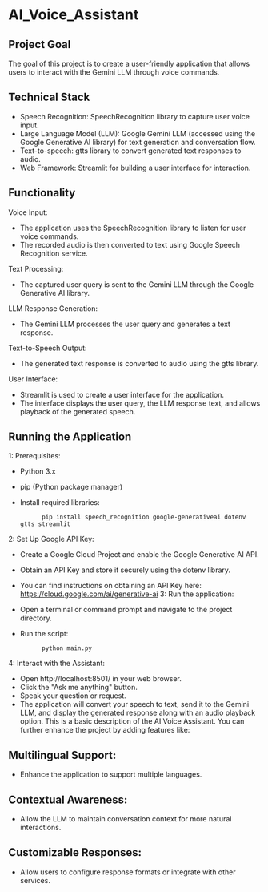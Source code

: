 # AI_Voice_Assistant

## Project Goal

The goal of this project is to create a user-friendly application that allows users to interact with the Gemini LLM through voice commands.

## Technical Stack
* Speech Recognition: SpeechRecognition library to capture user voice input.
* Large Language Model (LLM): Google Gemini LLM (accessed using the Google Generative AI library) for text generation and conversation flow.
* Text-to-speech: gtts library to convert generated text responses to audio.
* Web Framework: Streamlit for building a user interface for interaction.

## Functionality

Voice Input:

* The application uses the SpeechRecognition library to listen for user voice commands.
* The recorded audio is then converted to text using Google Speech Recognition service.

Text Processing:

* The captured user query is sent to the Gemini LLM through the Google Generative AI library.

LLM Response Generation:

* The Gemini LLM processes the user query and generates a text response.

Text-to-Speech Output:

* The generated text response is converted to audio using the gtts library.

User Interface:

* Streamlit is used to create a user interface for the application.
* The interface displays the user query, the LLM response text, and allows playback of the generated speech.


## Running the Application

1: Prerequisites:
* Python 3.x
* pip (Python package manager)
* Install required libraries:
  
            pip install speech_recognition google-generativeai dotenv gtts streamlit

2: Set Up Google API Key:
* Create a Google Cloud Project and enable the Google Generative AI API.
* Obtain an API Key and store it securely using the dotenv library.
* You can find instructions on obtaining an API Key here: https://cloud.google.com/ai/generative-ai
3: Run the application:
* Open a terminal or command prompt and navigate to the project directory.
* Run the script:
  

            python main.py

4: Interact with the Assistant:
* Open http://localhost:8501/ in your web browser.
* Click the "Ask me anything" button.
* Speak your question or request.
* The application will convert your speech to text, send it to the Gemini LLM, and display the generated response along with an audio playback option.
This is a basic description of the AI Voice Assistant. You can further enhance the project by adding features like:

## Multilingual Support: 
*  Enhance the application to support multiple languages.
## Contextual Awareness: 
* Allow the LLM to maintain conversation context for more natural interactions.
## Customizable Responses: 
* Allow users to configure response formats or integrate with other services.
